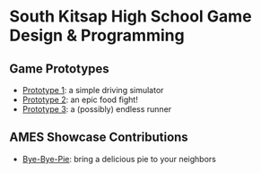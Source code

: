 # South Kitsap High School Game Design & Programming

## Game Prototypes

* [Prototype 1][p1]: a simple driving simulator
* [Prototype 2][p2]: an epic food fight!
* [Prototype 3][p3]: a (possibly) endless runner

## AMES Showcase Contributions

* [Bye-Bye-Pie][bbp]: bring a delicious pie to your neighbors

[p1]: <prototype-1/>
[p2]: <prototype-2/>
[p3]: <prototype-3/>

[bbp]: <AMES-Showcase/Bye-Bye-Pie/>
